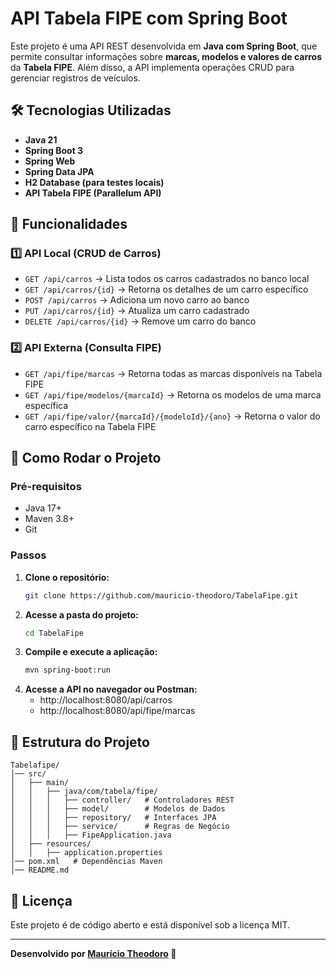 # API Tabela FIPE com Spring Boot

Este projeto é uma API REST desenvolvida em **Java com Spring Boot**, que permite consultar informações sobre **marcas, modelos e valores de carros** da **Tabela FIPE**. Além disso, a API implementa operações CRUD para gerenciar registros de veículos.

## 🛠️ Tecnologias Utilizadas
- **Java 21**
- **Spring Boot 3**
- **Spring Web**
- **Spring Data JPA**
- **H2 Database (para testes locais)**
- **API Tabela FIPE (Parallelum API)**

## 📌 Funcionalidades

### 1️⃣ API Local (CRUD de Carros)
- `GET /api/carros` → Lista todos os carros cadastrados no banco local
- `GET /api/carros/{id}` → Retorna os detalhes de um carro específico
- `POST /api/carros` → Adiciona um novo carro ao banco
- `PUT /api/carros/{id}` → Atualiza um carro cadastrado
- `DELETE /api/carros/{id}` → Remove um carro do banco

### 2️⃣ API Externa (Consulta FIPE)
- `GET /api/fipe/marcas` → Retorna todas as marcas disponíveis na Tabela FIPE
- `GET /api/fipe/modelos/{marcaId}` → Retorna os modelos de uma marca específica
- `GET /api/fipe/valor/{marcaId}/{modeloId}/{ano}` → Retorna o valor do carro específico na Tabela FIPE

## 🚀 Como Rodar o Projeto
### Pré-requisitos
- Java 17+
- Maven 3.8+
- Git

### Passos
1. **Clone o repositório:**
   ```sh
   git clone https://github.com/mauricio-theodoro/TabelaFipe.git
   ```
2. **Acesse a pasta do projeto:**
   ```sh
   cd TabelaFipe
   ```
3. **Compile e execute a aplicação:**
   ```sh
   mvn spring-boot:run
   ```
4. **Acesse a API no navegador ou Postman:**
   - http://localhost:8080/api/carros
   - http://localhost:8080/api/fipe/marcas

## 📁 Estrutura do Projeto
```
Tabelafipe/
│── src/
│   ├── main/
│   │   ├── java/com/tabela/fipe/
│   │   │   ├── controller/   # Controladores REST
│   │   │   ├── model/        # Modelos de Dados
│   │   │   ├── repository/   # Interfaces JPA
│   │   │   ├── service/      # Regras de Negócio
│   │   │   ├── FipeApplication.java
│   ├── resources/
│   │   ├── application.properties
│── pom.xml   # Dependências Maven
│── README.md
```

## 📜 Licença
Este projeto é de código aberto e está disponível sob a licença MIT.

---
**Desenvolvido por [Maurício Theodoro](https://github.com/mauricio-theodoro) 🚀**

